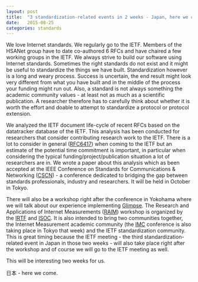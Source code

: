 ```yaml
---
layout: post
title:  "3 standardization-related events in 2 weeks - Japan, here we come" 
date:   2015-08-25
categories: standards 
---
```


We love Internet standards. We regularly go to the IETF. Members of the HSANet group have to date co-authored 6 RFCs and have chaired a few working groups in the IETF. We always strive to build our software using Internet standards. Sometimes the right standards do not exist and it might be useful to standardize the things we have built. Standardization however is a long and weary process. Success is uncertain, the end result might look very different from what you have built and in the middle of the process your funding might run out. Also, a standard is not always something the academic community values - at least not as much as a scientific publication. A researcher therefore has to carefully think about whether it is worth the effort and doable to attempt to standardize a protocol or protocol extension.

We analyzed the IETF document life-cycle of recent RFCs based on the datatracker database of the IETF. This analysis has been conducted for researchers that consider contributing research work to the IETF. There is a lot to consider in general ([RFC6417]) when coming to the IETF but an estimate of the potential time commitment is important, in particular when considering the typical funding/project/publication situation a lot of researchers are in. We wrote a paper about this analysis which as been accepted at the IEEE Conference on Standards for Communications & Networking ([CSCN]) - a conference dedicated to bridging the gap between standards professionals, industry and researchers. It will be held in October in Tokyo.

There will also be a workshop right after the conference in Yokohama where we will talk about our experience implementing [Glimpse]. The Research and Applications of Internet Measurements ([RAIM]) workshop is organized by the [IRTF] and [ISOC]. It is also intended to bring two communities together, the Internet Measurement academic community (the [IMC] conference is also taking place in Tokyo that week) and the IETF standardization community. This is great timing because the IETF meeting - the third standardization-related event in Japan in those two weeks - will also take place right after the workshop and of course we will go to the IETF meeting as well.

This will be interesting two weeks for us.

日本 - here we come.

[RFC6417]: http://tools.ietf.org/html/rfc6417
[CSCN]: http://www.ieee-cscn.org/
[RAIM]: https://irtf.org/raim-2015
[IRTF]: https://irtf.org/
[ISOC]: https://www.internetsociety.org/
[IMC]: http://conferences2.sigcomm.org/imc/2015/
[Glimpse]: https://measure-it.net

